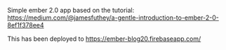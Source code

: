 Simple ember 2.0 app based on the tutorial: https://medium.com/@jamesfuthey/a-gentle-introduction-to-ember-2-0-8ef1f378ee4

This has been deployed to https://ember-blog20.firebaseapp.com/
